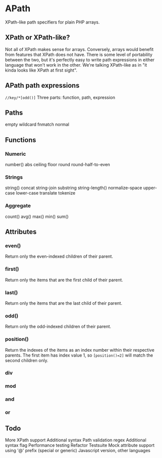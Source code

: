 APath
=====

XPath-like path specifiers for plain PHP arrays.

XPath or XPath-like?
--------------------
Not all of XPath makes sense for arrays. Conversely, arrays would benefit from
features that XPath does not have. There is some level of portability between
the two, but it's perfectly easy to write path expressions in either language
that won't work in the other. We're talking XPath-like as in "it kinda
looks like XPath at first sight".

APath path expressions
----------------------
`//key/*[odd()]`
Three parts: function, path, expression

Paths
-----
empty
wildcard
fnmatch
normal

Functions
---------
### Numeric
number()
abs
ceiling
floor
round
round-half-to-even
### Strings
string()
concat
string-join
substring
string-length()
normalize-space
upper-case
lower-case
translate
tokenize
### Aggregate
count()
avg()
max()
min()
sum()

Attributes
----------
### even()
Return only the even-indexed children of their parent.

### first()
Return only the items that are the first child of their parent.

### last()
Return only the items that are the last child of their parent.

### odd()
Return only the odd-indexed children of their parent.

### position()
Return the indexes of the items as an index number within their respective
parents. The first item has index value 1, so `[position()=2]` will match the
second children only.

### div

### mod

### and

### or

Todo
----
More XPath support
Additional syntax
Path validation regex
Additional syntax flag
Performance testing
Refactor
Testsuite
Mock attribute support using '@' prefix (special or generic)
Javascript version, other languages